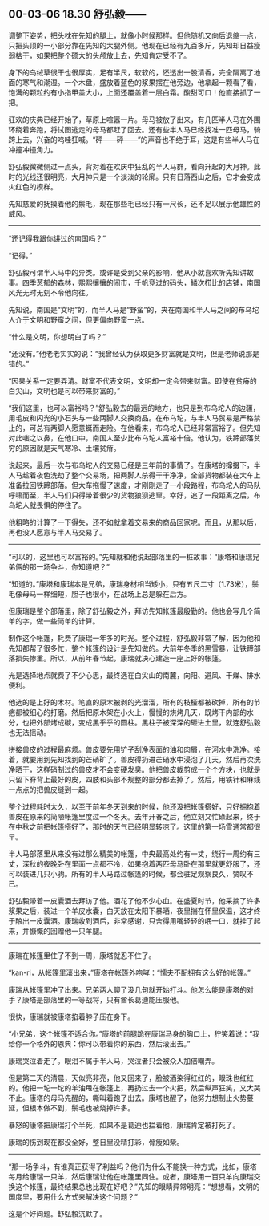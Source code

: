 ## 00-03-06 18.30 舒弘毅——

调整下姿势，把头枕在先知的腿上，就像小时候那样。但他随机又向后退缩一点，只把头顶的一小部分靠在先知的大腿外侧。他现在已经有九百多斤，先知却日益瘦弱枯干，如果把整个硕大的头颅放上去，先知肯定受不了。

身下的乌绒草很干也很厚实，足有半尺，软软的，还透出一股清香，完全隔离了地面的寒气和潮湿。一个木盘，盛放着蓝色的浆果摆在他旁边，他拿起一颗看了看，饱满的颗粒约有小指甲盖大小，上面还覆盖着一层白霜。酸甜可口！他直接抓了一把。

狂欢的庆典已经开始了，草原上喧嚣一片。母马被放了出来，有几匹半人马在外围环绕着奔跑，将试图逃走的母马都赶了回去。还有些半人马已经找准一匹母马，骑跨上去，兴奋的呜哇狂喊。“砰——砰——”的声音也不绝于耳，这是有些半人马在冲撞冲撞角力。

舒弘毅微微侧过一点头，背对着在欢庆中狂乱的半人马群，看向升起的大月神。此时的光线还很明亮，大月神只是一个淡淡的轮廓。只有日落西山之后，它才会变成火红色的模样。

先知慈爱的抚摸着他的鬃毛，现在那些毛已经只有一尺长，还不足以展示他雄性的威风。

***

“还记得我跟你讲过的南国吗？”

“记得。”

舒弘毅可谓半人马中的异类。或许是受到父亲的影响，他从小就喜欢听先知讲故事。四季葱郁的森林，熙熙攘攘的闹市，千帆竞过的码头，鳞次栉比的店铺，南国风光无时无刻不令他向往。

先知说，南国是“文明”的，而半人马是“野蛮”的，夹在南国和半人马之间的布乌坨人介于文明和野蛮之间，但更偏向野蛮一点。

“什么是文明，你想明白了吗？”

“还没有。”他老老实实的说：“我曾经认为获取更多财富就是文明，但是老师说那是错的。”

“因果关系一定要弄清。财富不代表文明，文明却一定会带来财富。即使在贫瘠的白尖山，文明也是可以带来财富的。”

“我们这里，也可以富裕吗？”舒弘毅去的最远的地方，也只是到布乌坨人的边疆，用毛皮和闪光的小石头与一些两脚人交换商品。在布乌坨，与半人马贸易是严格禁止的，可总有两脚人愿意铤而走险。在他看来，布乌坨人已经非常富裕了。但先知对此嗤之以鼻，在他口中，南国人至少比布乌坨人富裕十倍。他认为，铁蹄部落贫穷的原因就是天气寒冷、土壤贫瘠。

说起来，最后一次与布乌坨人的交易已经是三年前的事情了。在康塔的撺掇下，半人马趁着夜色洗劫了整个交易场，把两脚人杀得干干净净，全部货物都装在大车上准备拉回铁蹄部落。但大车拖慢了速度，才刚刚走了一小段路程，布乌坨人的马队呼啸而至，半人马们只得带着很少的货物狼狈逃窜。幸好，追了一段距离之后，布乌坨人就畏惧的停住了。

他粗略的计算了一下得失，还不如就拿着交易来的商品回家呢。而且，从那以后，再也没人愿意与半人马交易了。

***

“可以的，这里也可以富裕的。”先知就和他说起部落里的一桩故事：“康塔和康瑞兄弟俩的那一场争斗，你知道吧？”

“知道的。”康塔和康瑞本是兄弟，康瑞身材相当矮小，只有五尺二寸（1.73米），鬃毛像母马一样细短，胆子也很小，在战场上总是躲在后方。

但康瑞是整个部落里，除了舒弘毅之外，拜访先知帐篷最殷勤的。他也会写几个简单的字，做一些简单的计算。

制作这个帐篷，耗费了康瑞一年多的时光。整个过程，舒弘毅非常了解，因为他和先知都帮了很多忙，整个帐篷的设计是先知做的。大前年冬季的黑雪暴，让铁蹄部落损失惨重。所以，从前年春节起，康瑞就决心建造一座上好的帐篷。

光是选择地点就费了不少心思，最终选在白尖山的南麓，向阳、避风、干燥、排水便利。

他选的是上好的木材。笔直的原木被剥的光溜溜，所有的枝桠都被砍掉，所有的节疤都被细心的打磨。然后把原木架在小火上，慢慢的烘烤几天，既烤干内部的水分，也把外部烤成碳，变成黑乎乎的圆柱。黑柱子被深深的砸进土里，就连舒弘毅也无法摇动。

拼接兽皮的过程最麻烦。兽皮要先用铲子刮净表面的油和肉屑，在河水中洗净。接着，就要用到先知找到的芒硝矿了。兽皮得扔进芒硝水中浸泡了几天，然后再次洗净晒干，这样硝制过的兽皮才不会变硬发臭。他把兽皮裁剪成一个个方块，也就是只留下脊背上最好的皮，四肢和头部不规整的部分都去掉了。然后，用铁针和麻线一点点的把兽皮缝到一起。

整个过程耗时太久，以至于前年冬天到来的时候，他还没把帐篷搭好，只好拥抱着兽皮在原来的简陋帐篷里度过一个冬天。去年开春之后，他立刻又忙碌起来，终于在中秋之前把帐篷搭好了，那时的天气已经明显转凉了。这里的第一场雪通常都很早。

半人马部落里从来没有过那么精美的帐篷，中央最高处约有一丈，绕行一周约有三丈，深秋的夜晚卧在里面一点都不冷，如果抱着两匹母马卧在那里就更舒服了，还可以装进几只小驹。所有的半人马路过帐篷的时候，都会驻足观察良久，赞叹不已。

舒弘毅带着一皮囊酒去拜访了他。酒花了他不少心血。在盛夏时节，他采摘了许多浆果之后，装进一个羊皮水囊，白天放在太阳下暴晒，夜里揣在怀里保温，这才终于酿出一皮囊酒。康瑞收到酒后，非常感谢，只舍得用嘴轻轻的呡一口，就挂了起来，并慷慨的回赠他一只羊腿。

***

康瑞在帐篷里住了不到一周，康塔就忍不住了。

“kan-ri，从帐篷里滚出来，”康塔在帐篷外咆哮：“懦夫不配拥有这么好的帐篷。”

康瑞从帐篷里冲了出来。兄弟两人聊了没几句就开始打斗。他怎么能是康塔的对手？康塔是部落里的一等战将，只有酋长葛迪能压服他。

很快，康瑞就被康塔掐着脖子压在身下。

“小兄弟，这个帐篷不适合你。”康塔的前腿跪在康瑞马身的胸口上，狞笑着说：“我给你一个格外的恩典：你可以带着你的东西，然后滚出去。”

康瑞哭泣着走了。眼泪不属于半人马，哭泣者只会被众人加倍嘲弄。

但是第二天的清晨，天似亮非亮，他又回来了，脸被酒染得红红的，眼珠也红红的。他把一坨一坨的羊油甩在帐篷上，再扔过去一个火把，然后纵声狂笑，又大哭不止。康塔的母马先醒的，嘶叫着跑了出去。康塔也醒了，他努力想制止火势蔓延，但根本做不到，鬃毛也被烧掉许多。

暴怒的康塔把康瑞打个半死，如果不是葛迪也拦着他，康瑞肯定被打死了。

康瑞的伤到现在都没全好，整日里没精打彩，骨瘦如柴。

***

“那一场争斗，有谁真正获得了利益吗？他们为什么不能换一种方式，比如，康塔每月给康瑞一只羊，然后康瑞让他在帐篷里同住。或者，康塔用一百只羊向康瑞交换这个帐篷，最终结果总也比现在好吧？”先知的眼睛异常明亮：“想想看，文明的国度里，要用什么方式来解决这个问题？”

这是个好问题。舒弘毅沉默了。

